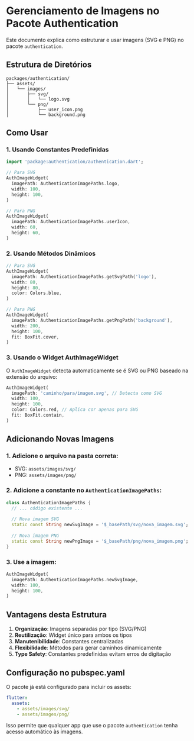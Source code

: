 # Gerenciamento de Imagens no Pacote Authentication

Este documento explica como estruturar e usar imagens (SVG e PNG) no pacote `authentication`.

## Estrutura de Diretórios

```
packages/authentication/
├── assets/
│   └── images/
│       ├── svg/
│       │   └── logo.svg
│       └── png/
│           ├── user_icon.png
│           └── background.png
```

## Como Usar

### 1. Usando Constantes Predefinidas

```dart
import 'package:authentication/authentication.dart';

// Para SVG
AuthImageWidget(
  imagePath: AuthenticationImagePaths.logo,
  width: 100,
  height: 100,
)

// Para PNG
AuthImageWidget(
  imagePath: AuthenticationImagePaths.userIcon,
  width: 60,
  height: 60,
)
```

### 2. Usando Métodos Dinâmicos

```dart
// Para SVG
AuthImageWidget(
  imagePath: AuthenticationImagePaths.getSvgPath('logo'),
  width: 80,
  height: 80,
  color: Colors.blue,
)

// Para PNG
AuthImageWidget(
  imagePath: AuthenticationImagePaths.getPngPath('background'),
  width: 200,
  height: 100,
  fit: BoxFit.cover,
)
```

### 3. Usando o Widget AuthImageWidget

O `AuthImageWidget` detecta automaticamente se é SVG ou PNG baseado na extensão do arquivo:

```dart
AuthImageWidget(
  imagePath: 'caminho/para/imagem.svg', // Detecta como SVG
  width: 100,
  height: 100,
  color: Colors.red, // Aplica cor apenas para SVG
  fit: BoxFit.contain,
)
```

## Adicionando Novas Imagens

### 1. Adicione o arquivo na pasta correta:
- SVG: `assets/images/svg/`
- PNG: `assets/images/png/`

### 2. Adicione a constante no `AuthenticationImagePaths`:

```dart
class AuthenticationImagePaths {
  // ... código existente ...
  
  // Nova imagem SVG
  static const String newSvgImage = '$_basePath/svg/nova_imagem.svg';
  
  // Nova imagem PNG
  static const String newPngImage = '$_basePath/png/nova_imagem.png';
}
```

### 3. Use a imagem:

```dart
AuthImageWidget(
  imagePath: AuthenticationImagePaths.newSvgImage,
  width: 100,
  height: 100,
)
```

## Vantagens desta Estrutura

1. **Organização**: Imagens separadas por tipo (SVG/PNG)
2. **Reutilização**: Widget único para ambos os tipos
3. **Manutenibilidade**: Constantes centralizadas
4. **Flexibilidade**: Métodos para gerar caminhos dinamicamente
5. **Type Safety**: Constantes predefinidas evitam erros de digitação

## Configuração no pubspec.yaml

O pacote já está configurado para incluir os assets:

```yaml
flutter:
  assets:
    - assets/images/svg/
    - assets/images/png/
```

Isso permite que qualquer app que use o pacote `authentication` tenha acesso automático às imagens. 